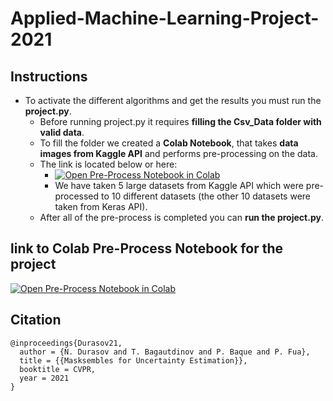 # Applied-Machine-Learning-Project-2021

## Instructions
* To activate the different algorithms and get the results you must run the **project.py**.
  * Before running project.py it requires **filling the Csv_Data folder with valid data**.
  * To fill the folder we created a **Colab Notebook**, that takes **data images from Kaggle API** and performs pre-processing on the data.
  * The link is located below or here: 
    * [![Open Pre-Process Notebook in Colab](https://colab.research.google.com/assets/colab-badge.svg)](https://colab.research.google.com/drive/157g4Gju2nhtRn-tOSIiTjFrhU8cq8_Sj?usp=sharing)
    * We have taken 5 large datasets from Kaggle API which were pre-processed to 10 different datasets (the other 10 datasets were taken from Keras API).   
  * After all of the pre-process is completed you can **run the project.py**.  


## link to Colab Pre-Process Notebook for the project


[![Open Pre-Process Notebook in Colab](https://colab.research.google.com/assets/colab-badge.svg)](https://colab.research.google.com/drive/157g4Gju2nhtRn-tOSIiTjFrhU8cq8_Sj?usp=sharing)

## Citation
```
@inproceedings{Durasov21,
  author = {N. Durasov and T. Bagautdinov and P. Baque and P. Fua},
  title = {{Masksembles for Uncertainty Estimation}},
  booktitle = CVPR,
  year = 2021
}
```
